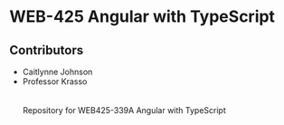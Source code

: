 <h1>WEB-425 Angular with TypeScript</h1>
<h2>Contributors</h2>
<ul>
  <li>Caitlynne Johnson</li>
  <li>Professor Krasso</li>
  <br><br>
Repository for WEB425-339A Angular with TypeScript
